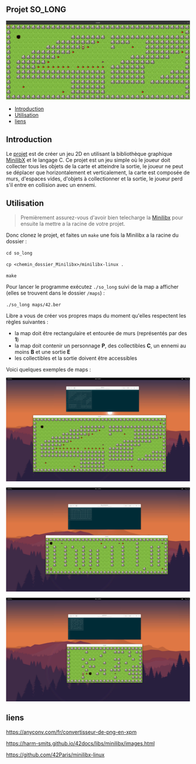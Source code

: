 ## Projet SO_LONG

![game_screen](./ressources/game_screen.png)

* [Introduction](#introduction)
* [Utilisation](#utilisation)
* [liens](#liens)

## Introduction

Le [projet](./resources/fr.subject.pdf) est de créer un jeu 2D en utilisant la bibliothèque graphique [MinilibX](https://harm-smits.github.io/42docs/libs/minilibx/images.html) et le langage C.
Ce projet est un jeu simple où le joueur doit collecter tous les objets de la carte et atteindre la sortie, le joueur ne peut se déplacer que horizontalement et verticalement, la carte est composée de murs, d'espaces vides, d'objets à collectionner et la sortie, le joueur perd s'il entre en collision avec un ennemi.

## Utilisation

> Premièrement assurez-vous d'avoir bien telecharge la [Minilibx](https://github.com/42Paris/minilibx-linux) pour ensuite la mettre a la racine de votre projet.

Donc clonez le projet, et faites un `make` une fois la Minilibx a la racine du dossier :

`cd so_long`

`cp <chemin_dossier_Minilibx>/minilibx-linux .`

`make`

Pour lancer le programme exécutez `./so_long` suivi de la map a afficher (elles se trouvent dans le dossier `/maps`) :

`./so_long maps/42.ber`

Libre a vous de créer vos propres maps du moment qu'elles respectent les règles suivantes :

- la map doit être rectangulaire et entourée de murs (représentés par des **1**)
- la map doit contenir un personnage **P**, des collectibles **C**, un ennemi au moins **B** et une sortie **E**
- les collectibles et la sortie doivent être accessibles

Voici quelques exemples de maps :


<p align="center">
  <img src="./ressources/42ber.png" alt="method"/>
</p>


<p align="center">
  <img src="./ressources/bigber.png" alt="method"/>
</p>


<p align="center">
  <img src="./ressources/quickber.png" alt="method"/>
</p>

## liens

https://anyconv.com/fr/convertisseur-de-png-en-xpm

https://harm-smits.github.io/42docs/libs/minilibx/images.html

https://github.com/42Paris/minilibx-linux


